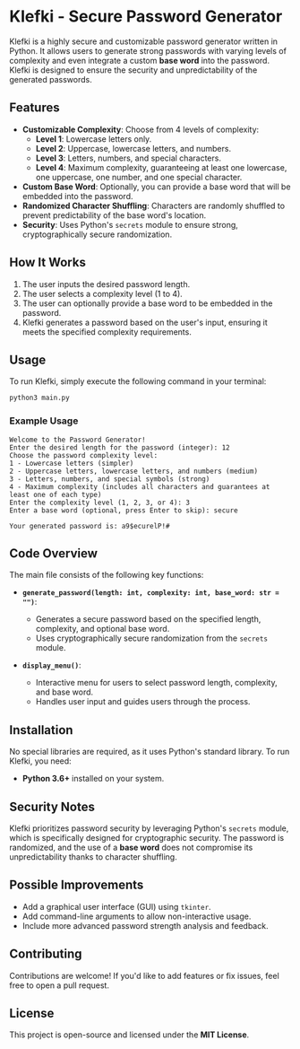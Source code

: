 # Klefki - Secure Password Generator

Klefki is a highly secure and customizable password generator written in Python. It allows users to generate strong passwords with varying levels of complexity and even integrate a custom **base word** into the password. Klefki is designed to ensure the security and unpredictability of the generated passwords.

## Features
- **Customizable Complexity**: Choose from 4 levels of complexity:
  - **Level 1**: Lowercase letters only.
  - **Level 2**: Uppercase, lowercase letters, and numbers.
  - **Level 3**: Letters, numbers, and special characters.
  - **Level 4**: Maximum complexity, guaranteeing at least one lowercase, one uppercase, one number, and one special character.
- **Custom Base Word**: Optionally, you can provide a base word that will be embedded into the password.
- **Randomized Character Shuffling**: Characters are randomly shuffled to prevent predictability of the base word's location.
- **Security**: Uses Python's `secrets` module to ensure strong, cryptographically secure randomization.

## How It Works
1. The user inputs the desired password length.
2. The user selects a complexity level (1 to 4).
3. The user can optionally provide a base word to be embedded in the password.
4. Klefki generates a password based on the user's input, ensuring it meets the specified complexity requirements.

## Usage
To run Klefki, simply execute the following command in your terminal:

```bash
python3 main.py
```

### Example Usage
```
Welcome to the Password Generator!
Enter the desired length for the password (integer): 12
Choose the password complexity level:
1 - Lowercase letters (simpler)
2 - Uppercase letters, lowercase letters, and numbers (medium)
3 - Letters, numbers, and special symbols (strong)
4 - Maximum complexity (includes all characters and guarantees at least one of each type)
Enter the complexity level (1, 2, 3, or 4): 3
Enter a base word (optional, press Enter to skip): secure

Your generated password is: a9$ecurelP!#
```

## Code Overview
The main file consists of the following key functions:

- **`generate_password(length: int, complexity: int, base_word: str = "")`**:
  - Generates a secure password based on the specified length, complexity, and optional base word.
  - Uses cryptographically secure randomization from the `secrets` module.

- **`display_menu()`**:
  - Interactive menu for users to select password length, complexity, and base word.
  - Handles user input and guides users through the process.

## Installation
No special libraries are required, as it uses Python's standard library. To run Klefki, you need:
- **Python 3.6+** installed on your system.

## Security Notes
Klefki prioritizes password security by leveraging Python's `secrets` module, which is specifically designed for cryptographic security. The password is randomized, and the use of a **base word** does not compromise its unpredictability thanks to character shuffling.

## Possible Improvements
- Add a graphical user interface (GUI) using `tkinter`.
- Add command-line arguments to allow non-interactive usage.
- Include more advanced password strength analysis and feedback.

## Contributing
Contributions are welcome! If you'd like to add features or fix issues, feel free to open a pull request.

## License
This project is open-source and licensed under the **MIT License**.
